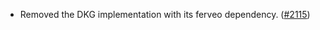- Removed the DKG implementation with its ferveo dependency.
  ([\#2115](https://github.com/anoma/namada/pull/2115))